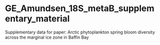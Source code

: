 # GE_Amundsen_18S_metaB_supplementary_material
Supplementary data for paper: Arctic phytoplankton spring bloom diversity across the marginal ice zone in Baffin Bay
